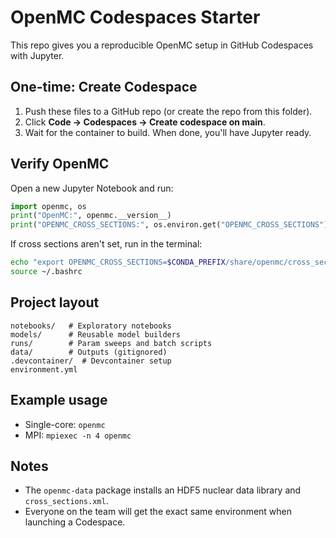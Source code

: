 
# OpenMC Codespaces Starter

This repo gives you a reproducible OpenMC setup in GitHub Codespaces with Jupyter.

## One-time: Create Codespace
1. Push these files to a GitHub repo (or create the repo from this folder).
2. Click **Code → Codespaces → Create codespace on main**.
3. Wait for the container to build. When done, you'll have Jupyter ready.

## Verify OpenMC
Open a new Jupyter Notebook and run:
```python
import openmc, os
print("OpenMC:", openmc.__version__)
print("OPENMC_CROSS_SECTIONS:", os.environ.get("OPENMC_CROSS_SECTIONS"))
```

If cross sections aren't set, run in the terminal:
```bash
echo "export OPENMC_CROSS_SECTIONS=$CONDA_PREFIX/share/openmc/cross_sections.xml" >> ~/.bashrc
source ~/.bashrc
```

## Project layout
```
notebooks/   # Exploratory notebooks
models/      # Reusable model builders
runs/        # Param sweeps and batch scripts
data/        # Outputs (gitignored)
.devcontainer/  # Devcontainer setup
environment.yml
```

## Example usage
- Single-core: `openmc`
- MPI: `mpiexec -n 4 openmc`

## Notes
- The `openmc-data` package installs an HDF5 nuclear data library and `cross_sections.xml`.
- Everyone on the team will get the exact same environment when launching a Codespace.
```

